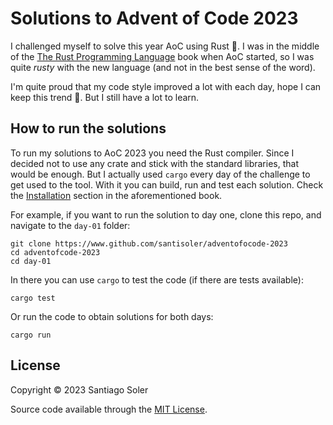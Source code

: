 # Solutions to Advent of Code 2023

I challenged myself to solve this year AoC using Rust 🦀. I was in the middle
of the [The Rust Programming Language](https://doc.rust-lang.org/book/) book
when AoC started, so I was quite _rusty_ with the new language (and not in the
best sense of the word).

I'm quite proud that my code style improved a lot with each day, hope I can
keep this trend 🤞. But I still have a lot to learn.


## How to run the solutions

To run my solutions to AoC 2023 you need the Rust compiler. Since I decided not
to use any crate and stick with the standard libraries, that would be enough.
But I actually used `cargo` every day of the challenge to get used to the tool.
With it you can build, run and test each solution.
Check the
[Installation](https://doc.rust-lang.org/book/ch01-01-installation.html)
section in the aforementioned book.

For example, if you want to run the solution to day one, clone this repo,
and navigate to the `day-01` folder:

```
git clone https://www.github.com/santisoler/adventofocode-2023
cd adventofcode-2023
cd day-01
```

In there you can use `cargo` to test the code (if there are tests available):

```
cargo test
```

Or run the code to obtain solutions for both days:

```
cargo run
```

## License

Copyright © 2023 Santiago Soler

Source code available through the [MIT License](LICENSE).
